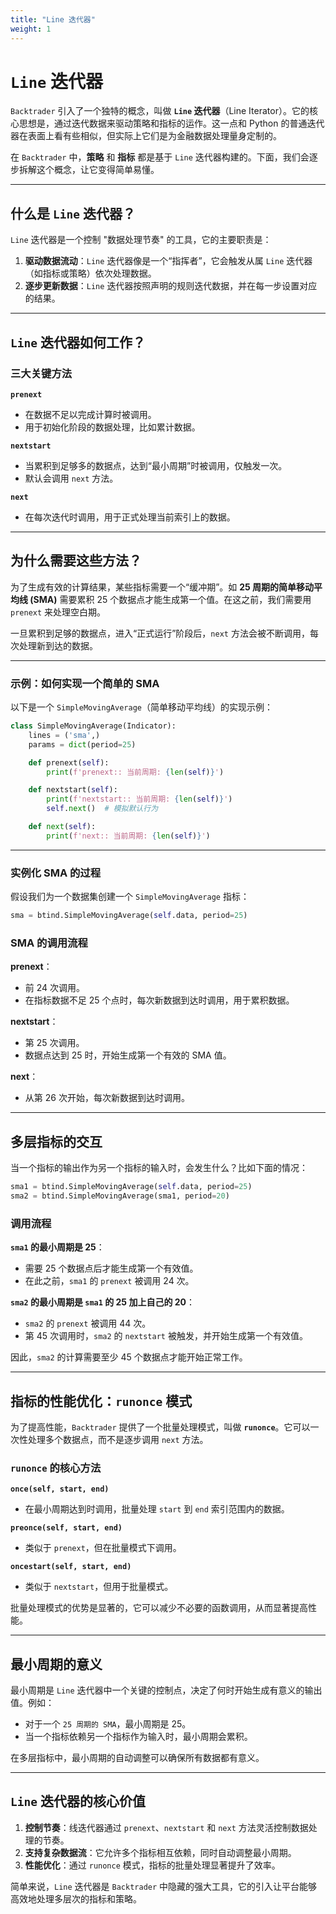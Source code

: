 ```yaml
---
title: "Line 迭代器"
weight: 1
---
```


# `Line` 迭代器

`Backtrader` 引入了一个独特的概念，叫做 **`Line` 迭代器**（Line Iterator）。它的核心思想是，通过迭代数据来驱动策略和指标的运作。这一点和 Python 的普通迭代器在表面上看有些相似，但实际上它们是为金融数据处理量身定制的。

在 `Backtrader` 中，**策略** 和 **指标** 都是基于 `Line` 迭代器构建的。下面，我们会逐步拆解这个概念，让它变得简单易懂。

---

## **什么是 `Line` 迭代器？**

`Line` 迭代器是一个控制 "数据处理节奏" 的工具，它的主要职责是：

1. **驱动数据流动**：`Line` 迭代器像是一个“指挥者”，它会触发从属 `Line` 迭代器（如指标或策略）依次处理数据。
2. **逐步更新数据**：`Line` 迭代器按照声明的规则迭代数据，并在每一步设置对应的结果。

---

## **`Line` 迭代器如何工作？**

### **三大关键方法**

**`prenext`**

- 在数据不足以完成计算时被调用。
- 用于初始化阶段的数据处理，比如累计数据。

**`nextstart`**

- 当累积到足够多的数据点，达到“最小周期”时被调用，仅触发一次。
- 默认会调用 `next` 方法。

**`next`**

- 在每次迭代时调用，用于正式处理当前索引上的数据。

---

## **为什么需要这些方法？**

为了生成有效的计算结果，某些指标需要一个“缓冲期”。如 **25 周期的简单移动平均线 (SMA)** 需要累积 25 个数据点才能生成第一个值。在这之前，我们需要用 `prenext` 来处理空白期。

一旦累积到足够的数据点，进入“正式运行”阶段后，`next` 方法会被不断调用，每次处理新到达的数据。

---

### **示例：如何实现一个简单的 SMA**

以下是一个 `SimpleMovingAverage`（简单移动平均线）的实现示例：

```python
class SimpleMovingAverage(Indicator):
    lines = ('sma',)
    params = dict(period=25)

    def prenext(self):
        print(f'prenext:: 当前周期: {len(self)}')

    def nextstart(self):
        print(f'nextstart:: 当前周期: {len(self)}')
        self.next()  # 模拟默认行为

    def next(self):
        print(f'next:: 当前周期: {len(self)}')
```

---

### **实例化 SMA 的过程**

假设我们为一个数据集创建一个 `SimpleMovingAverage` 指标：

```python
sma = btind.SimpleMovingAverage(self.data, period=25)
```

### **SMA 的调用流程**

**prenext**：
- 前 24 次调用。
- 在指标数据不足 25 个点时，每次新数据到达时调用，用于累积数据。

**nextstart**：
- 第 25 次调用。
- 数据点达到 25 时，开始生成第一个有效的 SMA 值。

**next**：
- 从第 26 次开始，每次新数据到达时调用。

---

## **多层指标的交互**

当一个指标的输出作为另一个指标的输入时，会发生什么？比如下面的情况：

```python
sma1 = btind.SimpleMovingAverage(self.data, period=25)
sma2 = btind.SimpleMovingAverage(sma1, period=20)
```

### **调用流程**
**`sma1` 的最小周期是 25**：
- 需要 25 个数据点后才能生成第一个有效值。
- 在此之前，`sma1` 的 `prenext` 被调用 24 次。

**`sma2` 的最小周期是 `sma1` 的 25 加上自己的 20**：
- `sma2` 的 `prenext` 被调用 44 次。
- 第 45 次调用时，`sma2` 的 `nextstart` 被触发，并开始生成第一个有效值。

因此，`sma2` 的计算需要至少 45 个数据点才能开始正常工作。

---

## **指标的性能优化：`runonce` 模式**

为了提高性能，`Backtrader` 提供了一个批量处理模式，叫做 **`runonce`**。它可以一次性处理多个数据点，而不是逐步调用 `next` 方法。

### **`runonce` 的核心方法**

**`once(self, start, end)`**
- 在最小周期达到时调用，批量处理 `start` 到 `end` 索引范围内的数据。

**`preonce(self, start, end)`**
- 类似于 `prenext`，但在批量模式下调用。

**`oncestart(self, start, end)`**
- 类似于 `nextstart`，但用于批量模式。

批量处理模式的优势是显著的，它可以减少不必要的函数调用，从而显著提高性能。

---

## **最小周期的意义**

最小周期是 `Line` 迭代器中一个关键的控制点，决定了何时开始生成有意义的输出值。例如：
- 对于一个 `25 周期的 SMA`，最小周期是 25。
- 当一个指标依赖另一个指标作为输入时，最小周期会累积。

在多层指标中，最小周期的自动调整可以确保所有数据都有意义。

---

## **`Line` 迭代器的核心价值**

1. **控制节奏**：线迭代器通过 `prenext`、`nextstart` 和 `next` 方法灵活控制数据处理的节奏。
2. **支持复杂数据流**：它允许多个指标相互依赖，同时自动调整最小周期。
3. **性能优化**：通过 `runonce` 模式，指标的批量处理显著提升了效率。

简单来说，`Line` 迭代器是 `Backtrader` 中隐藏的强大工具，它的引入让平台能够高效地处理多层次的指标和策略。
